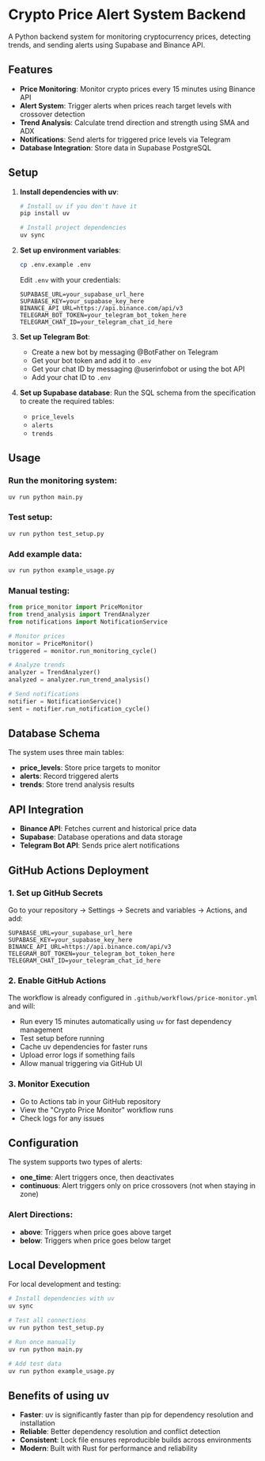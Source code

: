 # Crypto Price Alert System Backend

A Python backend system for monitoring cryptocurrency prices, detecting trends, and sending alerts using Supabase and Binance API.

## Features

- **Price Monitoring**: Monitor crypto prices every 15 minutes using Binance API
- **Alert System**: Trigger alerts when prices reach target levels with crossover detection
- **Trend Analysis**: Calculate trend direction and strength using SMA and ADX
- **Notifications**: Send alerts for triggered price levels via Telegram
- **Database Integration**: Store data in Supabase PostgreSQL

## Setup

1. **Install dependencies with uv**:
   ```bash
   # Install uv if you don't have it
   pip install uv
   
   # Install project dependencies
   uv sync
   ```

2. **Set up environment variables**:
   ```bash
   cp .env.example .env
   ```
   
   Edit `.env` with your credentials:
   ```
   SUPABASE_URL=your_supabase_url_here
   SUPABASE_KEY=your_supabase_key_here
   BINANCE_API_URL=https://api.binance.com/api/v3
   TELEGRAM_BOT_TOKEN=your_telegram_bot_token_here
   TELEGRAM_CHAT_ID=your_telegram_chat_id_here
   ```

3. **Set up Telegram Bot**:
   - Create a new bot by messaging @BotFather on Telegram
   - Get your bot token and add it to `.env`
   - Get your chat ID by messaging @userinfobot or using the bot API
   - Add your chat ID to `.env`

4. **Set up Supabase database**:
   Run the SQL schema from the specification to create the required tables:
   - `price_levels`
   - `alerts`
   - `trends`

## Usage

### Run the monitoring system:
```bash
uv run python main.py
```

### Test setup:
```bash
uv run python test_setup.py
```

### Add example data:
```bash
uv run python example_usage.py
```

### Manual testing:
```python
from price_monitor import PriceMonitor
from trend_analysis import TrendAnalyzer
from notifications import NotificationService

# Monitor prices
monitor = PriceMonitor()
triggered = monitor.run_monitoring_cycle()

# Analyze trends
analyzer = TrendAnalyzer()
analyzed = analyzer.run_trend_analysis()

# Send notifications
notifier = NotificationService()
sent = notifier.run_notification_cycle()
```

## Database Schema

The system uses three main tables:

- **price_levels**: Store price targets to monitor
- **alerts**: Record triggered alerts
- **trends**: Store trend analysis results

## API Integration

- **Binance API**: Fetches current and historical price data
- **Supabase**: Database operations and data storage
- **Telegram Bot API**: Sends price alert notifications

## GitHub Actions Deployment

### 1. Set up GitHub Secrets

Go to your repository → Settings → Secrets and variables → Actions, and add:

```
SUPABASE_URL=your_supabase_url_here
SUPABASE_KEY=your_supabase_key_here
BINANCE_API_URL=https://api.binance.com/api/v3
TELEGRAM_BOT_TOKEN=your_telegram_bot_token_here
TELEGRAM_CHAT_ID=your_telegram_chat_id_here
```

### 2. Enable GitHub Actions

The workflow is already configured in `.github/workflows/price-monitor.yml` and will:
- Run every 15 minutes automatically using `uv` for fast dependency management
- Test setup before running
- Cache uv dependencies for faster runs
- Upload error logs if something fails
- Allow manual triggering via GitHub UI

### 3. Monitor Execution

- Go to Actions tab in your GitHub repository
- View the "Crypto Price Monitor" workflow runs
- Check logs for any issues

## Configuration

The system supports two types of alerts:
- **one_time**: Alert triggers once, then deactivates
- **continuous**: Alert triggers only on price crossovers (not when staying in zone)

### Alert Directions:
- **above**: Triggers when price goes above target
- **below**: Triggers when price goes below target

## Local Development

For local development and testing:

```bash
# Install dependencies with uv
uv sync

# Test all connections
uv run python test_setup.py

# Run once manually
uv run python main.py

# Add test data
uv run python example_usage.py
```

## Benefits of using uv

- **Faster**: uv is significantly faster than pip for dependency resolution and installation
- **Reliable**: Better dependency resolution and conflict detection
- **Consistent**: Lock file ensures reproducible builds across environments
- **Modern**: Built with Rust for performance and reliability